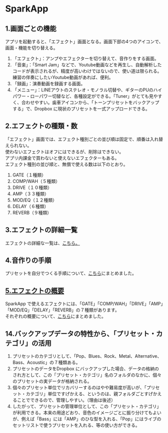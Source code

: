 # SparkApp
## 1.画面ごとの機能
アプリを起動すると、「エフェクト」画面となる。画面下部の4つのアイコンで、画面・機能を切り替える。
1. 「エフェクト」：アンプやエフェクターを切り替えて、音作りをする画面。  
2. 「音楽」：「Smart Jam」などで、Youtube動画などを再生し、自動解析したコードが表示されるが、精度が高いわけではないので、使い道は限られる。練習の伴奏にしたいYoutube動画があれば、便利。  
3. 「録画」：演奏動画を録画する画面。  
4. 「メニュー」：LINEアウトのステレオ・モノラル切替や、ギターのPUのハイパワー・ローパワー切替など、各種設定ができる。「Tuner」がとても見やすく、合わせやすい。歯車アイコンから、「トーンプリセットをバックアップする」で、Dropbox に現状のプリセットを一式アップロードできる。  
  
## 2.エフェクトの種類・数
「エフェクト」画面では、エフェクト種別ごとの並び順は固定で、順番は入れ替えられない。  
使わないエフェクトはオフにはできるが、削除はできない。  
アプリ内課金で買わないと使えないエフェクターもある。  
エフェクト種別の並び順と、無償で使える数は以下のとおり。  
  
1. GATE（１種類）
2. COMP/WAH（５種類）
3. DRIVE（１０種類）
4. AMP（３３種類）
5. MOD/EQ（１２種類）
6. DELAY（６種類）
7. REVERB（９種類）
  
## 3.エフェクトの詳細一覧
エフェクトの詳細な一覧は、[こちら。](./EfectsList.md)  
  
## 4.音作りの手順
プリセットを自分でつくる手順について、[こちら](./HowToMakePreset.md)にまとめました。

## [5.エフェクトの概要](./EfectsMemo.md)
SparkApp で使えるエフェクトには、「GATE」「COMP/WAH」「DRIVE」「AMP」「MOD/EQ」「DELAY」「REVERB」の７種類があります。  
それぞれの概要について、[こちら](./EfectsMemo.md)にまとめました。
  
  
## 14.バックアップデータの特性から、「プリセット・カテゴリ」の活用
1. プリセットのカテゴリとして、「Pop、Blues、Rock、Metal、Alternative、Bass、Acoustic」の７種類ある。
2. プリセットのデータをDropbox にバックアップした場合、データの格納のされ方として、この「プリセット・カテゴリ」名のフォルダのなかに、個々のプリセットの実データが格納される。
3. 個々のプリセット単位でリカバリーするのはやや難易度が高いが、「プリセット・カテゴリ」単位ですげかえる、というのは、親フォルダごとすげかえることでできるので、管理しやすい。（理由は後述）
4. したがって、プリセットの管理単位として、この「プリセット・カテゴリ」が利用できる。本来の用途どおり、音色のイメージごとに振り分けてもよいが、例えば「Bass」には「AMP」のひな型を入れる、「Pop」にはライブのセットリストで使うプリセットを入れる、等の使い方ができる。

